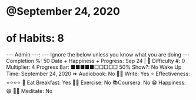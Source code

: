 # @September 24, 2020

# of Habits: 8
--- Admin ---: --- Ignore the below unless you know what you are doing ---
Completion %: 50
Date + Happiness + Progress: Sep 24 | 🚨
Difficulty #: 0
Multiplier: 4
Progress Bar: ■■■■■□□□□□ 50%
Show?: No
Wake Up Time: September 24, 2020
⏩ Audiobook: No
✍🏻 Write: Yes
⭐ Effectiveness: ⭐️⭐️⭐️⭐️
🍳 Eat Breakfast: Yes
💪🏼 Exercise: No
📚Coursera: No
😁 Happiness: 😄
🧘‍♂️ Meditate: No